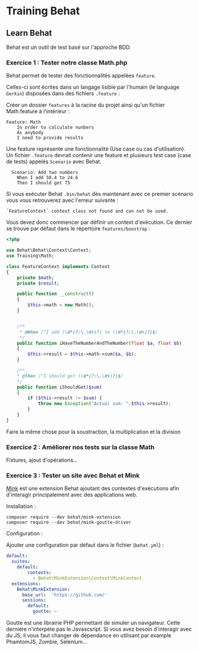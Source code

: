 # Training Behat

## Learn Behat

Behat est un outil de test basé sur l'approche BDD.

### Exercice 1 : Tester notre classe Math.php

Behat permet de tester des fonctionnalités appelées `feature`.

Celles-ci sont écrites dans un langage lisible par l'humain (le language `Gerkin`) disposées dans des fichiers `.feature` :

Créer un dossier `features` à la racine du projet ainsi qu'un fichier Math.feature à l'intérieur :

```
Feature: Math
    In order to calculate nunbers
    As anybody
    I need to provide results
```

Une feature représente une fonctionnalité (Use case ou cas d'utilisation).
Un fichier `.feature` devrait contenir une feature et plusieurs test case (case de tests) appelés `Scenario` avec Behat.
 
```
  Scenario: Add two numbers
    When I add 50.4 to 24.6
    Then I should get 75
```

Si vous exécuter Behat `.bin/behat` dès maintenant avec ce premier scénario vous vous retrouverez avec l'erreur suivante :

```error
`FeatureContext` context class not found and can not be used.
```

Vous devez donc commencer par définir un context d'exécution. 
Ce dernier se trouve par défaut dans le répertoire `features/boostrap` :

```php
<?php

use Behat\Behat\Context\Context;
use Training\Math;

class FeatureContext implements Context
{
    private $math;
    private $result;

    public function __construct()
    {
        $this->math = new Math();
    }


    /**
     * @When /^I add (\d*(?:\.\d+)?) to (\d*(?:\.\d+)?)$/
     */
    public function iHaveTheNumberAndTheNumber(float $a, float $b)
    {
        $this->result = $this->math->sum($a, $b);
    }

    /**
    * @Then /^I should get (\d*(?:\.\d+)?)$/
    */
    public function iShouldGet($sum)
    {
        if ($this->result != $sum) {
            throw new Exception("Actual sum: ".$this->result);
        }
    }
}

```

Faire la même chose pour la soustraction, la multiplication et la division

### Exercice 2 : Améliorer nos tests sur la classe Math

Fixtures, ajout d'opérations...

### Exercice 3 : Tester un site avec Behat et Mink
 
 [Mink](https://github.com/Behat/MinkExtension) est une extension Behat ajoutant des contextes d'exécutions afin d'interagir principalement avec des applications web.
 
 Installation :
 
```
composer require --dev behat/mink-extension
composer require --dev behat/mink-goutte-driver
```

Configuration :

Ajouter une configuration par défaut dans le fichier (`behat.yml`) :

```yml
default:
  suites:
    default:
        contexts:
          - Behat\MinkExtension\Context\MinkContext
  extensions:
    Behat\MinkExtension:
      base_url:  'https://github.com/'
      sessions:
        default:
          goutte: ~
```

Goutte est une librairie PHP permettant de simuler un navigateur. Cette dernière n'interpète pas le Javascsript. 
Si vous avez besoin d'interagir avec du JS, il vous faut changer de dépendance en utilisant par example PhamtomJS, Zombie, Selenium...
